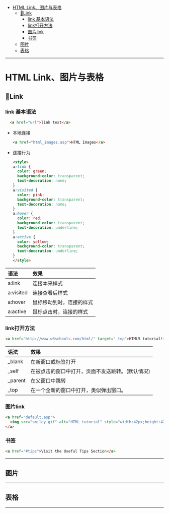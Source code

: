 <!-- toc -->

- [HTML Link、图片与表格](#html-link-图片与表格)
	- [:link:Link](#linklink)
		- [link 基本语法](#link-基本语法)
		- [link打开方法](#link打开方法)
		- [图片link](#图片link)
		- [书签](#书签)
	- [图片](#图片)
	- [表格](#表格)

<!-- tocstop -->

 --------------------------------------------------------------------------------

# HTML Link、图片与表格

## :link:Link

### link 基本语法

```html
  <a href="url">link text</a>
```

- 本地连接

  ```html
  <a href="html_images.asp">HTML Images</a>
  ```

- 连接行为

  ```html
  <style>
  a:link {
    color: green;
    background-color: transparent;
    text-decoration: none;
  }
  a:visited {
    color: pink;
    background-color: transparent;
    text-decoration: none;
  }
  a:hover {
    color: red;
    background-color: transparent;
    text-decoration: underline;
  }
  a:active {
    color: yellow;
    background-color: transparent;
    text-decoration: underline;
  }
  </style>
  ```

语法        | 效果
:-------- | :-----------
a:link    | 连接本来样式
a:visited | 连接查看后样式
a:hover   | 鼠标移动到时，连接的样式
a:active  | 鼠标点击时，连接的样式

### link打开方法

```HTML
<a href="http://www.w3schools.com/html/" target="_top">HTML5 tutorial!</a>
```

语法        | 效果
:-------- | :-----------
\_blank  | 在新窗口或标签打开
\_self | 在被点击的窗口中打开，页面不发送跳转。(默认情况)
\_parent  | 在父窗口中跳转
\_top | 在一个全新的窗口中打开，类似弹出窗口。

### 图片link

```HTML
<a href="default.asp">
  <img src="smiley.gif" alt="HTML tutorial" style="width:42px;height:42px;border:0;">
</a>
```
### 书签

```HTML
<a href="#tips">Visit the Useful Tips Section</a>
```

----

## 图片

----

## 表格

---
